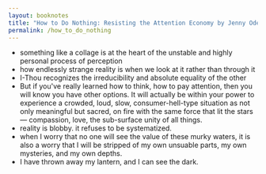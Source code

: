 ```yaml
---
layout: booknotes
title: "How to Do Nothing: Resisting the Attention Economy by Jenny Odell"
permalink: /how_to_do_nothing
---
```


- something like a collage is at the heart of the unstable and highly personal process of perception
- how endlessly strange reality is when we look at it rather than through it
- I-Thou recognizes the irreducibility and absolute equality of the other
- But if you've really learned how to think, how to pay attention, then you will know you have other options. It will actually be within your power to experience a crowded, loud, slow, consumer-hell-type situation as not only meaningful but sacred, on fire with the same force that lit the stars — compassion, love, the sub-surface unity of all things.
- reality is blobby. it refuses to be systematized.
- when I worry that no one will see the value of these murky waters, it is also a worry that I will be stripped of my own unsuable parts, my own mysteries, and my own depths.
- I have thrown away my lantern, and I can see the dark.
